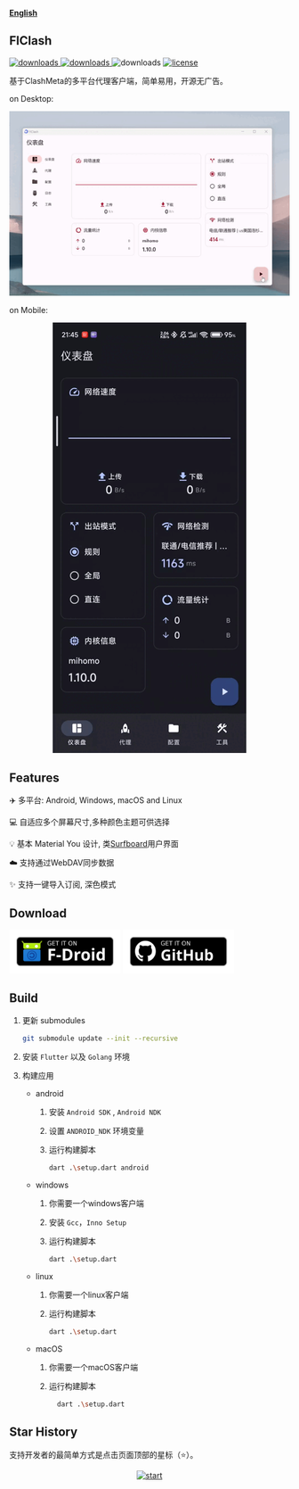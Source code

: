 <div>

[**English**](README.md)

</div>

## FlClash

<p style="text-align: left;">
    <a href="https://github.com/chen08209/FlClash/releases/latest">
        <img alt="downloads" src="https://img.shields.io/github/v/release/chen08209/FlClash?style=flat-square&logo=github"/>
    </a>
    <a href="https://t.me/FlClash">
        <img alt="downloads" src="https://img.shields.io/badge/Telegram-Channel-blue?logo=telegram"/>
    </a>
    <img alt="downloads" src="https://img.shields.io/github/downloads/chen08209/FlClash/total"/>
    <a href="LICENSE">
        <img alt="license" src="https://img.shields.io/github/license/chen08209/FlClash"/>
    </a>
</p>

基于ClashMeta的多平台代理客户端，简单易用，开源无广告。

on Desktop:
<p style="text-align: center;">
    <img alt="desktop" src="snapshots/desktop.gif">
</p>

on Mobile:
<p style="text-align: center;">
    <img alt="mobile" src="snapshots/mobile.gif">
</p>

## Features

✈️ 多平台: Android, Windows, macOS and Linux

💻 自适应多个屏幕尺寸,多种颜色主题可供选择

💡 基本 Material You 设计, 类[Surfboard](https://github.com/getsurfboard/surfboard)用户界面

☁️ 支持通过WebDAV同步数据

✨ 支持一键导入订阅, 深色模式

## Download

<a href="https://chen08209.github.io/FlClash-fdroid-repo/repo?fingerprint=789D6D32668712EF7672F9E58DEEB15FBD6DCEEC5AE7A4371EA72F2AAE8A12FD"><img alt="Get it on F-Droid" src="snapshots/get-it-on-fdroid.svg" width="200px"/></a> <a href="https://github.com/chen08209/FlClash/releases"><img alt="Get it on GitHub" src="snapshots/get-it-on-github.svg" width="200px"/></a>

## Build

1. 更新 submodules
   ```bash
   git submodule update --init --recursive
   ```

2. 安装 `Flutter` 以及 `Golang` 环境

3. 构建应用

    - android

        1. 安装  `Android SDK` ,  `Android NDK`

        2. 设置 `ANDROID_NDK` 环境变量

        3. 运行构建脚本

           ```bash
           dart .\setup.dart android
           ```

    - windows

        1. 你需要一个windows客户端

        2. 安装 `Gcc`，`Inno Setup`

        3. 运行构建脚本

           ```bash
           dart .\setup.dart	
           ```

    - linux

        1. 你需要一个linux客户端

        2. 运行构建脚本

           ```bash
           dart .\setup.dart	
           ```

    - macOS

        1. 你需要一个macOS客户端

        2. 运行构建脚本

           ```bash
             dart .\setup.dart	
           ```

## Star History

支持开发者的最简单方式是点击页面顶部的星标（⭐）。

<p style="text-align: center;">
    <a href="https://api.star-history.com/svg?repos=chen08209/FlClash&Date">
        <img alt="start" width=50% src="https://api.star-history.com/svg?repos=chen08209/FlClash&Date"/>
    </a>
</p>